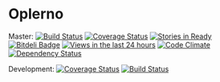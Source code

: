 Oplerno
=======
Master: 
[![Build Status](https://travis-ci.org/webhat/oplerno.png?branch=master)](https://travis-ci.org/webhat/oplerno)
[![Coverage Status](https://coveralls.io/repos/webhat/oplerno/badge.png)](https://coveralls.io/r/webhat/oplerno)
[![Stories in Ready](https://badge.waffle.io/webhat/oplerno.png?label=ready)](https://waffle.io/webhat/oplerno)
[![Bitdeli Badge](https://d2weczhvl823v0.cloudfront.net/webhat/oplerno/trend.png)](https://bitdeli.com/free "Bitdeli Badge")
[![Views in the last 24 hours](https://sourcegraph.com/api/repos/github.com/webhat/oplerno/counters/views-24h.png)](https://sourcegraph.com/github.com/webhat/oplerno)
[![Code Climate](https://codeclimate.com/github/webhat/oplerno.png)](https://codeclimate.com/github/webhat/oplerno)
[![Dependency Status](https://gemnasium.com/webhat/oplerno.png)](https://gemnasium.com/webhat/oplerno)


Development: 
[![Coverage Status](https://coveralls.io/repos/webhat/oplerno/badge.png?branch=develop)](https://coveralls.io/r/webhat/oplerno?branch=develop)
[![Build Status](https://travis-ci.org/webhat/oplerno.png?branch=develop)](https://travis-ci.org/webhat/oplerno)
